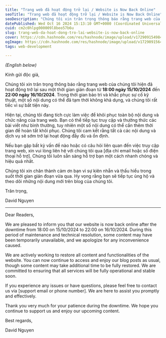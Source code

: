 ```yaml
---
title: "Trang web đã hoạt động trở lại / Website is Now Back Online"
seoTitle: "Trang web đã hoạt động trở lại / Website is Now Back Online"
seoDescription: "Chúng tôi xin trân trọng thông báo rằng trang web của chúng tôi hiện đã hoạt động trở lại sau một thời gian gián đoạn từ 18:00 ngày 15/10/2024 đến 22:00 ngà"
datePublished: Wed Oct 16 2024 15:13:10 GMT+0000 (Coordinated Universal Time)
cuid: cm2c0hlpg000009l8beo57b6u
slug: trang-web-da-hoat-dong-tro-lai-website-is-now-back-online
cover: https://cdn.hashnode.com/res/hashnode/image/upload/v1729091549842/b5477d7f-19f0-4fda-8951-b3e740664d57.png
ogImage: https://cdn.hashnode.com/res/hashnode/image/upload/v1729091564486/4a8291f4-b2ee-44a4-8c89-66248aaea111.png
tags: web-development

---
```


*(English below)*

Kính gửi độc giả,

Chúng tôi xin trân trọng thông báo rằng trang web của chúng tôi hiện đã hoạt động trở lại sau một thời gian gián đoạn từ **18:00 ngày 15/10/2024** đến **22:00 ngày 16/10/2024**. Trong thời gian bảo trì và khắc phục sự cố kỹ thuật, một số nội dung có thể đã tạm thời không khả dụng, và chúng tôi rất tiếc vì sự bất tiện này.

Hiện tại, chúng tôi đang tích cực làm việc để khôi phục toàn bộ nội dung và chức năng của trang web. Bạn có thể tiếp tục truy cập và thưởng thức các bài viết như bình thường, tuy nhiên một số nội dung có thể cần thêm thời gian để hoàn tất khôi phục. Chúng tôi cam kết rằng tất cả các nội dung và dịch vụ sẽ sớm trở lại hoạt động đầy đủ và ổn định.

Nếu bạn gặp bất kỳ vấn đề nào hoặc có câu hỏi liên quan đến việc truy cập trang web, xin vui lòng liên hệ với chúng tôi qua \[địa chỉ email hoặc số điện thoại hỗ trợ\]. Chúng tôi luôn sẵn sàng hỗ trợ bạn một cách nhanh chóng và hiệu quả nhất.

Chúng tôi xin chân thành cảm ơn bạn vì sự kiên nhẫn và thấu hiểu trong suốt thời gian gián đoạn vừa qua. Hy vọng rằng bạn sẽ tiếp tục ủng hộ và theo dõi những nội dung mới trên blog của chúng tôi.

Trân trọng,

David Nguyen

---

Dear Readers,

We are pleased to inform you that our website is now back online after the downtime from 18:00 on 15/10/2024 to 22:00 on 16/10/2024. During this period of maintenance and technical resolution, some content may have been temporarily unavailable, and we apologize for any inconvenience caused.

We are actively working to restore all content and functionalities of the website. You can now continue to access and enjoy our blog posts as usual, though some content may take additional time to be fully restored. We are committed to ensuring that all services will be fully operational and stable soon.

If you experience any issues or have questions, please feel free to contact us via \[support email or phone number\]. We are here to assist you promptly and effectively.

Thank you very much for your patience during the downtime. We hope you continue to support us and enjoy our upcoming content.

Best regards,

David Nguyen